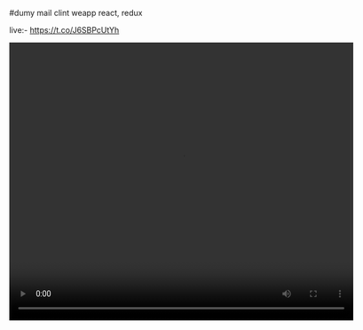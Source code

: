 #dumy mail clint weapp react, redux

live:- https://t.co/J6SBPcUtYh

<video width="620" height="500" autoplay>
  <source src="/1.m4v" type="video/mp4">
  
  Your browser does not support the video tag.
</video>
